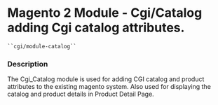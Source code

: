 # Magento 2 Module - Cgi/Catalog adding Cgi catalog attributes.
    ``cgi/module-catalog``

### Description

 The Cgi_Catalog module is used for adding CGI catalog and product attributes to the existing magento system. Also used for displaying the catalog and product details in Product Detail Page.



